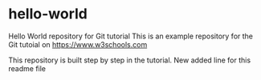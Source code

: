 # hello-world
Hello World repository for Git tutorial
This is an example repository for the Git tutoial on https://www.w3schools.com

This repository is built step by step in the tutorial. 
New added line for this readme file
